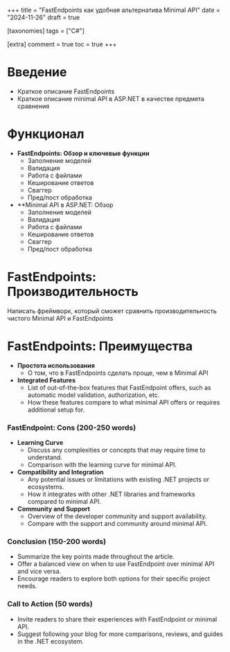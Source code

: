 +++
title = "FastEndpoints как удобная альтернатива Minimal API"
date = "2024-11-26"
draft = true

[taxonomies]
tags = ["C#"]

[extra]
comment = true
toc = true
+++

# Введение

- Краткое описание FastEndpoints
- Краткое описание minimal API в ASP.NET в качестве предмета сравнения

# Функционал
- **FastEndpoints: Обзор и ключевые функции**
	- Заполнение моделей
	- Валидация
	- Работа с файлами
	- Кеширование ответов
	- Сваггер
	- Пред/пост обработка
- **Minimal API в ASP.NET: Обзор
	- Заполнение моделей
	- Валидация
	- Работа с файлами
	- Кеширование ответов
	- Сваггер
	- Пред/пост обработка

# FastEndpoints: Производительность

Написать фреймворк, который сможет сравнить производительность чистого Minimal API и FastEndpoints

# FastEndpoints: Преимущества

- **Простота использования**
    - О том, что в FastEndpoints сделать проще, чем в Minimal API
- **Integrated Features**
    - List of out-of-the-box features that FastEndpoint offers, such as automatic model validation, authorization, etc.
    - How these features compare to what minimal API offers or requires additional setup for.

### FastEndpoint: Cons (200-250 words)

- **Learning Curve**
    - Discuss any complexities or concepts that may require time to understand.
    - Comparison with the learning curve for minimal API.
- **Compatibility and Integration**
    - Any potential issues or limitations with existing .NET projects or ecosystems.
    - How it integrates with other .NET libraries and frameworks compared to minimal API.
- **Community and Support**
    - Overview of the developer community and support availability.
    - Compare with the support and community around minimal API.

### Conclusion (150-200 words)

- Summarize the key points made throughout the article.
- Offer a balanced view on when to use FastEndpoint over minimal API and vice versa.
- Encourage readers to explore both options for their specific project needs.

### Call to Action (50 words)

- Invite readers to share their experiences with FastEndpoint or minimal API.
- Suggest following your blog for more comparisons, reviews, and guides in the .NET ecosystem.